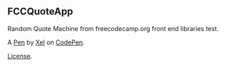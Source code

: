 FCCQuoteApp
-----------
Random Quote Machine from freecodecamp.org front end libraries test.

A [Pen](https://codepen.io/XelrianHex/pen/oNKwMxB) by [Xel](https://codepen.io/XelrianHex) on [CodePen](https://codepen.io).

[License](https://codepen.io/license/pen/oNKwMxB).